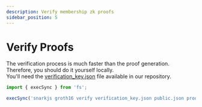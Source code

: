 ```yaml
---
description: Verify membership zk proofs
sidebar_position: 5
---
```


# Verify Proofs

The verification process is much faster than the proof generation.
Therefore, you should do it yourself locally.\
You'll need the [verification_key.json](https://github.com/privacy-scaling-explorations/e2e-zk-ecdsa/blob/main/apis/proving/test/verification_key.json) file available in our repository.

```javascript
import { execSync } from 'fs';

execSync('snarkjs groth16 verify verification_key.json public.json proof.json');
```
